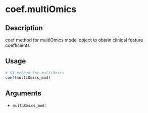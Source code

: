 # coef.multiOmics

## Description

coef method for multiOmics model object to obtain clinical feature coefficients

## Usage

```r
# S3 method for multiOmics
coef(multiOmics_mod)
```

## Arguments

* `multiOmics_mod`:

